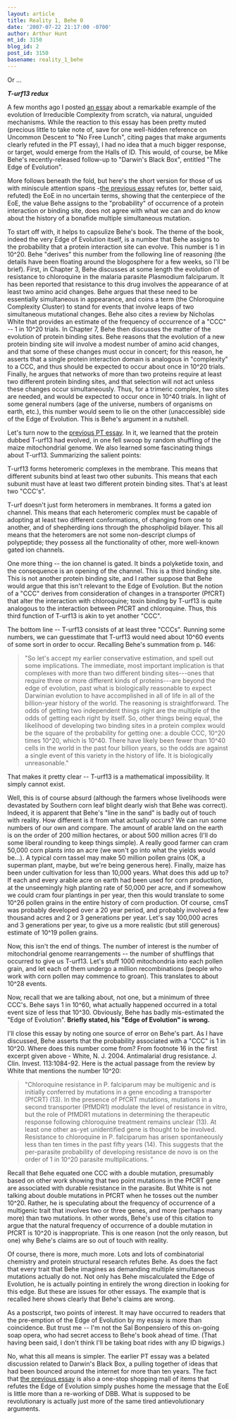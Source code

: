 ```yaml
---
layout: article
title: Reality 1, Behe 0
date: '2007-07-22 21:17:00 -0700'
author: Arthur Hunt
mt_id: 3150
blog_id: 2
post_id: 3150
basename: reality_1_behe
---
```

Or ...

**_T-urf13 redux_**

A few months ago I posted [an essay](http://www.pandasthumb.org/archives/2007/05/on_the_evolutio_1.html#more) about a remarkable example of the evolution of Irreducible Complexity from scratch, via natural, unguided mechanisms.  While the reaction to this essay has been pretty muted (precious little to take note of, save for one well-hidden reference on Uncommon Descent to "No Free Lunch", citing pages that make arguments clearly refuted in the PT essay), I had no idea that a much bigger response, or target, would emerge from the Halls of ID.  This would, of course, be Mike Behe's recently-released follow-up to "Darwin's Black Box", entitled "The Edge of Evolution".  

More follows beneath the fold, but here's the short version for those of us with miniscule attention spans -[the previous essay](http://www.pandasthumb.org/archives/2007/05/on_the_evolutio_1.html#more) refutes (or, better said, refuted) the EoE in no uncertain terms, showing that the centerpiece of the EoE, the value Behe assigns to the "probability" of occurrence of a protein interaction or binding site, does not agree with what we can and do know about the history of a bonafide multiple simultaneous mutation.

To start off with, it helps to capsulize Behe's book.  The theme of the book, indeed the very Edge of Evolution itself, is a number that Behe assigns to the probability that a protein interaction site can evolve.  This number is 1 in 10^20.  Behe "derives" this number from the following line of reasoning (the details have been floating around the blogosphere for a few weeks, so I'll be brief).  First, in Chapter 3, Behe discusses at some length the evolution of resistance to chloroquine in the malaria parasite Plasmodium falciparum.  It has been reported that resistance to this drug involves the appearance of at least two amino acid changes.  Behe argues that these need to be essentially simultaneous in appearance, and coins a term (the Chloroquine Complexity Cluster) to stand for events that involve leaps of two simultaneous mutational changes.  Behe also cites a review by Nicholas White that provides an estimate of the frequency of occurrence of a "CCC" -- 1 in 10^20 trials.  In Chapter 7, Behe then discusses the matter of the evolution of protein binding sites.  Behe reasons that the evolution of a new protein binding site will involve a modest number of amino acid changes, and that some of these changes must occur in concert; for this reason, he asserts that a single protein interaction domain is analogous in "complexity" to a CCC, and thus should be expected to occur about once in 10^20 trials.  Finally, he argues that networks of more than two proteins require at least two different protein binding sites, and that selection will not act unless these changes occur simultaneously.  Thus, for a trimeric complex, two sites are needed, and would be expected to occur once in 10^40 trials.  In light of some general numbers (age of the universe, numbers of organisms on earth, etc.), this number would seem to lie on the other (unaccessible) side of the Edge of Evolution.  This is Behe's argument in a nutshell.

Let's turn now to the [previous PT essay](http://www.pandasthumb.org/archives/2007/05/on_the_evolutio_1.html#more).  In it, we learned that the protein dubbed T-urf13 had evolved, in one fell swoop by random shuffling of the maize mitochondrial genome.  We also learned some fascinating things about T-urf13.  Summarizing the salient points:

T-urf13 forms heteromeric complexes in the membrane.  This means that different subunits bind at least two other subunits.  This means that each subunit must have at least two different protein binding sites.  That's at least two "CCC's".

T-urf doesn't just form heteromers in membranes.  It forms a gated ion channel.  This means that each heteromeric complex must be capable of adopting at least two different conformations, of changing from one to another, and of shepherding ions through the phospholipid bilayer.  This all means that the heteromers are not some non-descript clumps of polypeptide; they possess all the functionality of other, more well-known gated ion channels.

One more thing -- the ion channel is gated.  It binds a polyketide toxin, and the consequence is an opening of the channel.  This is a third binding site.  This is not another protein binding site, and I rather suppose that Behe would argue that this isn't relevant to the Edge of Evolution.  But the notion of a "CCC" derives from consideration of changes in a transporter (PfCRT) that alter the interaction with chloroquine; toxin binding by T-urf13 is quite analogous to the interaction between PfCRT and chloroquine.  Thus, this third function of T-urf13 is akin to yet another "CCC".

The bottom line -- T-urf13 consists of at least three "CCCs".  Running some numbers, we can guesstimate that T-urf13 would need about 10^60 events of some sort in order to occur.  Recalling Behe's summation from p. 146:

> "So let's accept my earlier conservative estimation, and spell out some implications. The immediate, most important implication is that complexes with more than two different binding sites---ones that require three or more different kinds of proteins---are beyond the edge of evolution, past what is biologically reasonable to expect Darwinian evolution to have accomplished in all of life in all of the billion-year history of the world. The reasoning is straightforward. The odds of getting two independent things right are the multiple of the odds of getting each right by itself. So, other things being equal, the likelihood of developing two binding sites in a protein complex would be the square of the probability for getting one: a double CCC, 10^20 times 10^20, which is 10^40. There have likely been fewer than 10^40 cells in the world in the past four billion years, so the odds are against a single event of this variety in the history of life. It is biologically unreasonable."

That makes it pretty clear -- T-urf13 is a mathematical impossibility.  It simply cannot exist.

Well, this is of course absurd (although the farmers whose livelihoods were devastated by Southern corn leaf blight dearly wish that Behe was correct).  Indeed, it is apparent that Behe's "line in the sand" is badly out of touch with reality.  How different is it from what actually occurs? We can run some numbers of our own and compare.  The amount of arable land on the earth is on the order of 200 million hectares, or about 500 million acres (I'll do some liberal rounding to keep things simple).  A really good farmer can cram 50,000 corn plants into an acre (we won't go into what the yields would be...).  A typical corn tassel may make 50 million pollen grains (OK, a superman plant, maybe, but we're being generous here).  Finally, maize has been under cultivation for less than 10,000 years.  What does this add up to?  If each and every arable acre on earth had been used for corn production, at the unseemingly high planting rate of 50,000 per acre, and if somewhow we could cram four plantings in per year, then this would translate to some 10^26 pollen grains in the entire history of corn production.  Of course, cmsT was probably developed over a 20 year period, and probably involved a few thousand acres and 2 or 3 generations per year. Let's say 100,000 acres and 3 generations per year, to give us a more realistic (but still generous) estimate of 10^19 pollen grains.  

Now, this isn't the end of things.  The number of interest is the number of mitochondrial genome rearrangements -- the number of shufflings that occurred to give us T-urf13.  Let's stuff 1000 mitochondria into each pollen grain, and let each of them undergo a million recombinations (people who work with corn pollen may commence to groan).  This translates to about 10^28 events.  

Now, recall that we are talking about, not one, but a minimum of three CCC's.  Behe says 1 in 10^60, what actually happened occurred in a total event size of less that 10^30.  Obviously, Behe has badly mis-estimated the "Edge of Evolution".  **Briefly stated, his "Edge of Evolution" is wrong.**

I'll close this essay by noting one source of error on Behe's part.  As I have discussed, Behe asserts that the probability associated with a "CCC" is 1 in 10^20. Where does this number come from?  From footnote 16 in the first excerpt given above - White, N. J. 2004. Antimalarial drug resistance. J. Clin. Invest. 113:1084-92.  Here is the actual passage from the review by White that mentions the number 10^20:

> "Chloroquine resistance in P. falciparum may be multigenic and is initially conferred by mutations in a gene encoding a transporter (PfCRT) (13). In the presence of PfCRT mutations, mutations in a second transporter (PfMDR1) modulate the level of resistance in vitro, but the role of PfMDR1 mutations in determining the therapeutic response following chloroquine treatment remains unclear (13). At least one other as-yet unidentified gene is thought to be involved. Resistance to chloroquine in P. falciparum has arisen spontaneously less than ten times in the past fifty years (14). This suggests that the per-parasite probability of developing resistance de novo is on the order of 1 in 10^20 parasite multiplications. "

Recall that Behe equated one CCC with a double mutation, presumably based on other work showing that two point mutations in the PfCRT gene are associated with durable resistance in the parasite.  But White is not talking about double mutations in PfCRT when he tosses out the number 10^20.  Rather, he is speculating about the frequency of occurrence of a multigenic trait that involves two or three genes, and more (perhaps many more) than two mutations.  In other words, Behe's use of this citation to argue that the natural frequency of occurrence of a double mutation in PfCRT is 10^20 is inappropriate.  This is one reason (not the only reason, but one) why Behe's claims are so out of touch with reality.

Of course, there is more, much more.  Lots and lots of combinatorial chemistry and protein structural research refutes Behe.  As does the fact that every trait that Behe imagines as demanding multiple simultaneous mutations actually do not.  Not only has Behe miscalculated the Edge of Evolution, he is actually pointing in entirely the wrong direction in looking for this edge.  But these are issues for other essays.  The example that is recalled here shows clearly that Behe's claims are wrong.

As a postscript, two points of interest.  It may have occurred to readers that the pre-emption of the Edge of Evolution by my essay is more than coincidence.  But trust me -- I'm not the Sal Bonpensiero of this on-going soap opera, who had secret access to Behe's book ahead of time.  (That having been said, I don't think I'll be taking boat rides with any ID bigwigs.)

No, what this all means is simpler.  The earlier PT essay was a belated discussion related to Darwin's Black Box, a pulling together of ideas that had been bounced around the internet for more than ten years.  The fact that [the previous essay](http://www.pandasthumb.org/archives/2007/05/on_the_evolutio_1.html#more) is also a one-stop shopping mall of items that refutes the Edge of Evolution simply pushes home the message that the EoE is little more than a re-working of DBB.  What is supposed to be revolutionary is actually just more of the same tired antievolutionary arguments.
